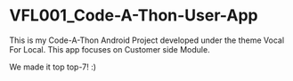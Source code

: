 # VFL001_Code-A-Thon-User-App

This is my Code-A-Thon Android Project developed under the theme Vocal For Local.
This app focuses on Customer side Module.

We made it top top-7! :)
